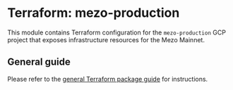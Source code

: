 # Terraform: mezo-production

This module contains Terraform configuration for the `mezo-production` 
GCP project that exposes infrastructure resources for the Mezo Mainnet.

## General guide

Please refer to the [general Terraform package guide](../README.md) for instructions.
